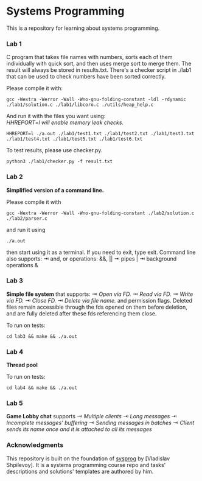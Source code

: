 # Systems Programming
This is a repository for learning about systems programming.

### Lab 1
C program that takes file names with numbers, sorts each of them individually with quick sort, and then uses merge sort to merge them. The result will always be stored in results.txt. There's a checker script in ./lab1 that can be used to check numbers have been sorted correctly.

Please compile it with:
```
gcc -Wextra -Werror -Wall -Wno-gnu-folding-constant -ldl -rdynamic ./lab1/solution.c ./lab1/libcoro.c ./utils/heap_help.c
```
And run it with the files you want using:\
*HHREPORT=l will enable memory leak checks.* 
```
HHREPORT=l ./a.out ./lab1/test1.txt ./lab1/test2.txt ./lab1/test3.txt ./lab1/test4.txt ./lab1/test5.txt ./lab1/test6.txt 
```

To test results, please use checker.py.
```
python3 ./lab1/checker.py -f result.txt
```

### Lab 2
**Simplified version of a command line.**

Please compile it with
```
gcc -Wextra -Werror -Wall -Wno-gnu-folding-constant ./lab2/solution.c ./lab2/parser.c
```
and run it using 
```
./a.out 
```
then start using it as a terminal. If you need to exit, type exit.
Command line also supports:
⇥   and, or operations: &&, ||
⇥   pipes |
⇥   background operations &
### Lab 3
**Simple file system** that supports:
⇥   *Open via FD.*
⇥   *Read via FD.*
⇥   *Write via FD.*
⇥   *Close FD.*
⇥   *Delete via file name.*
and permission flags.
Deleted files remain accessible through the fds opened on them before deletion, and are fully deleted after these fds referencing them close.

To run on tests:
```
cd lab3 && make && ./a.out
```

### Lab 4
**Thread pool**

To run on tests:
```
cd lab4 && make && ./a.out
```

### Lab 5
**Game Lobby chat**
supports
⇥   *Multiple clients*
⇥   *Long messages*
⇥   *Incomplete messages' buffering*
⇥   *Sending messages in batches*
⇥   *Client sends its name once and it is attached to all its messages*
### Acknowledgments

This repository is built on the foundation of [sysprog](https://github.com/Gerold103/sysprog/tree/master) by [Vladislav Shpilevoy]. It is a systems programming course repo and tasks' descriptions and solutions' templates are authored by him.